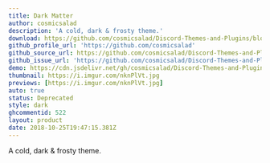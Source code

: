 ```yaml
---
title: Dark Matter
author: cosmicsalad
description: 'A cold, dark & frosty theme.'
download: https://github.com/cosmicsalad/Discord-Themes-and-Plugins/blob/master/themes/DarkMatter/DarkMatter.theme.css
github_profile_url: 'https://github.com/cosmicsalad'
github_source_url: https://github.com/cosmicsalad/Discord-Themes-and-Plugins/tree/master/themes/DarkMatter
github_issue_url: 'https://github.com/cosmicsalad/Discord-Themes-and-Plugins/issues'
demo: https://cdn.jsdelivr.net/gh/cosmicsalad/Discord-Themes-and-Plugins@master/themes/DarkMatter/DarkMatter.theme.css
thumbnail: https://i.imgur.com/nknPlVt.jpg
previews: [https://i.imgur.com/nknPlVt.jpg]
auto: true
status: Deprecated
style: dark
ghcommentid: 522
layout: product
date: 2018-10-25T19:47:15.381Z
---
```

A cold, dark & frosty theme.